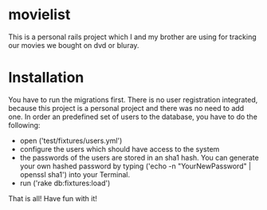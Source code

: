 movielist
=========

This is a personal rails project which I and my brother are using for tracking our movies we bought on dvd or bluray.

Installation
============

You have to run the migrations first. There is no user registration integrated, because this project is a personal project and there was no need to add one. In order an predefined set of users to the database, you have to do the following:

 - open ('test/fixtures/users.yml')
 - configure the users which should have access to the system
 - the passwords of the users are stored in an sha1 hash. You can generate your own hashed password by typing ('echo -n "YourNewPassword" | openssl sha1') into your Terminal.
 - run ('rake db:fixtures:load')

That is all! Have fun with it!